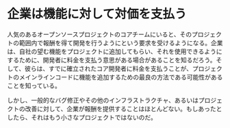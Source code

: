 # 企業は機能に対して対価を支払う

人気のあるオープンソースプロジェクトのコアチームにいると、そのプロジェクトの範囲内で報酬を得て開発を行うようにという要求を受けるようになる。企業は、自社の望む機能をプロジェクトに追加してもらい、それを使用できるようにするために、開発者に料金を支払う意思がある場合があることを知るだろう。そして、彼らは、すでに確立されたコア開発者に料金を支払うことが、プロジェクトのメインラインコードに機能を追加するための最良の方法である可能性があることを知っている。

しかし、一般的なバグ修正やその他のインフラストラクチャ、あるいはプロジェクトの改善に対して、企業が報酬を提供することはほとんどない。もしあったとしたら、それはもう小さなプロジェクトではないのだ。 
